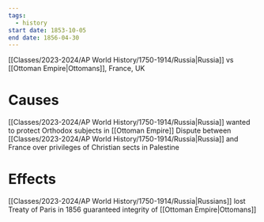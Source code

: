 ```yaml
---
tags:
  - history
start date: 1853-10-05
end date: 1856-04-30
---
```

[[Classes/2023-2024/AP World History/1750-1914/Russia|Russia]] vs [[Ottoman Empire|Ottomans]], France, UK
# Causes
[[Classes/2023-2024/AP World History/1750-1914/Russia|Russia]] wanted to protect Orthodox subjects in [[Ottoman Empire]]
Dispute between [[Classes/2023-2024/AP World History/1750-1914/Russia|Russia]] and France over privileges of Christian sects in Palestine
# Effects
[[Classes/2023-2024/AP World History/1750-1914/Russia|Russians]] lost
Treaty of Paris in 1856 guaranteed integrity of [[Ottoman Empire|Ottomans]]
